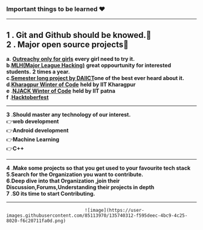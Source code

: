 ###  Important things to be learned ❤        

------------------------------------------------------------------------------------------------------------------------------------       

**1** . **Git and Github should be knowed.👑**   
**2** . **Major open source projects🥇**  
--------------------------------------------------------------------------------------------------------------------------------------  

   **a**. [**Outreachy only for girls**](https://www.outreachy.org/) **every girl need to try it.**                                    
   **b**.[**MLH(Major League Hacking)**](https://mlh.io/) **great oppourtunity for interested students.** **2 times a year.**                                                                             
   **c**.[**Semester long project by DAIICT**](https://slop.dscdaiict.in/)**one of the best ever heard about it.**                                    
   **d**.[**Kharagpur Winter of Code**](https://wiki.metakgp.org/w/Kharagpur_Winter_of_Code)  **held by IIT Kharagpur**                         
   **e** .[**NJACK Winter of Code**](https://njackwinterofcode.github.io/) **held by IIT patna**                     
   **f** .[**Hacktoberfest**](https://hacktoberfest.digitalocean.com/)               
   
-------------------------------------------------------------------------------------------------------------------------------------- 
**3** .**Should master any technology of our interest.**                                 
👉**web development**                                                              
👉**Android development**                                                        
👉**Machine Learning**                                          
👉**C++**                                                             
 
--------------------------------------------------------------------------------------------------------------------------------------
**4** .**Make some projects so that you get used to your favourite tech stack**              
**5**.**Search for the Organization you want to contribute.**           
**6**.**Deep dive into that Organization ,join their Discussion,Forums,Understanding their projects in depth**               
**7** .**S0 its time to start Contributing.**                  

--------------------------------------------------------------------------------------------------------------------------------------            
                                 ![image](https://user-images.githubusercontent.com/85113970/135740312-f595deec-4bc9-4c25-8020-f6c20711fa0d.png)

